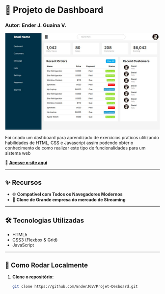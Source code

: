 # 🎥 Projeto de Dashboard

### Autor: Ender J. Guaina V.

![Preview do Projeto](./img/preview-dash.png)

Foi criado um dashboard para aprendizado de exercicios praticos utilizando habilidades de HTML, CSS e Javascript assim podendo obter o conhecimento de como realizar este tipo de funcionalidades para um sistema web

🔗 **[Acesse o site aqui](https://projet-desboard.vercel.app/)**

---

## ✨ Recursos
- 🌐 **Compatível com Todos os Navegadores Modernos**
- 💎 **Clone de Grande empresa do mercado de Streaming**

---

## 🛠️ Tecnologias Utilizadas

- HTML5
- CSS3 (Flexbox & Grid)
- JavaScript

---

## 🚀 Como Rodar Localmente

1. **Clone o repositório:**
   ```bash
   git clone https://github.com/EnderJGV/Projet-Desboard.git
